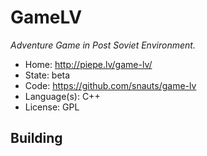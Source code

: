 # GameLV

_Adventure Game in Post Soviet Environment._

- Home: http://piepe.lv/game-lv/
- State: beta
- Code: https://github.com/snauts/game-lv
- Language(s): C++
- License: GPL

## Building

